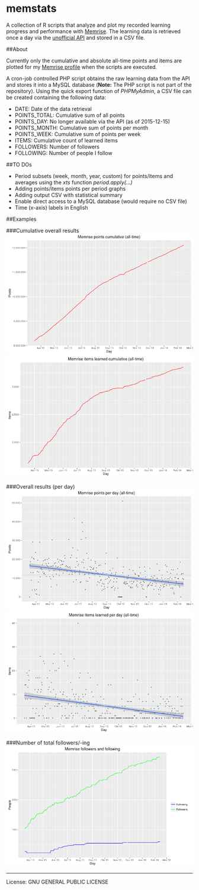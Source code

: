 # memstats

A collection of R scripts that analyze and plot my recorded learning progress and performance with [Memrise](http://www.memrise.com). The learning data is retrieved once a day via the [unofficial API](https://github.com/carpiediem/memrise-enhancement-suite/wiki/Unofficial-Documentation-for-the-Memrise-API) and stored in a CSV file. 

##About

Currently only the cumulative and absolute all-time points and items are plotted for my [Memrise profile](http://www.memrise.com/user/mucx) when the scripts are executed.

A cron-job controlled PHP script obtains the raw learning data from the API and stores it into a MySQL database (__Note:__ The PHP script is not part of the repository). Using the quick export function of _PHPMyAdmin_, a CSV file can be created containing the following data:

* DATE:         Date of the data retrieval
* POINTS_TOTAL: Cumulative sum of all points
* POINTS_DAY:   No longer available via the API (as of 2015-12-15)
* POINTS_MONTH: Cumulative sum of points per month
* POINTS_WEEK:  Cumulative sum of points per week
* ITEMS:        Cumulative count of learned items
* FOLLOWERS:    Number of followers
* FOLLOWING:    Number of people I follow

##TO DOs

* Period subsets (week, month, year, custom) for points/items and averages using the _xts_ function _period.apply(...)_
* Adding points/items points per period graphs
* Adding output CSV with statistical summary
* Enable direct access to a MySQL database (would require no CSV file)
* Time (x-axis) labels in English

##Examples

###Cumulative overall results
![Total points](./output/plots/points_total_cum.png)
![Total items](./output/plots/items_total_cum.png)

###Overall results (per day)
![Points per day](./output/plots/points_total_abs.png)
![Items per day](./output/plots/items_total_abs.png)

###Number of total followers/-ing
![Total followers/-ing](./output/plots/followersing.png)

* * *
License: GNU GENERAL PUBLIC LICENSE